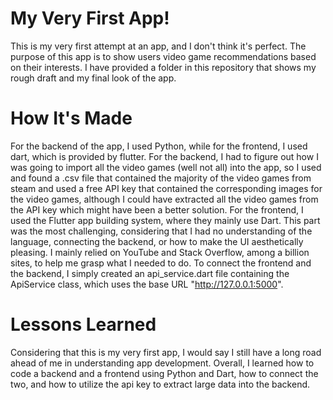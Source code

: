 # My Very First App!
This is my very first attempt at an app, and I don't think it's perfect. The purpose of this app is to show users video game recommendations based on their interests. I have provided a folder in this repository that shows my rough draft and my final look of the app. 

#  How It's Made
For the backend of the app, I used Python, while for the frontend, I used dart, which is provided by flutter. For the backend, I had to figure out how I was going to import all the video games (well not all) into the app, so I used and found a .csv file that contained the majority of the video games from steam and used a free API key that contained the corresponding images for the video games, although I could have extracted all the video games from the API key which might have been a better solution. For the frontend, I used the Flutter app building system, where they mainly use Dart. This part was the most challenging, considering that I had no understanding of the language, connecting the backend, or how to make the UI aesthetically pleasing. I mainly relied on YouTube and Stack Overflow, among a billion sites, to help me grasp what I needed to do. To connect the frontend and the backend, I simply created an api_service.dart file containing the ApiService class, which uses the base URL "http://127.0.0.1:5000". 

# Lessons Learned
Considering that this is my very first app, I would say I still have a long road ahead of me in understanding app development. Overall, I learned how to code a backend and a frontend using Python and Dart, how to connect the two, and how to utilize the api key to extract large data into the backend. 
